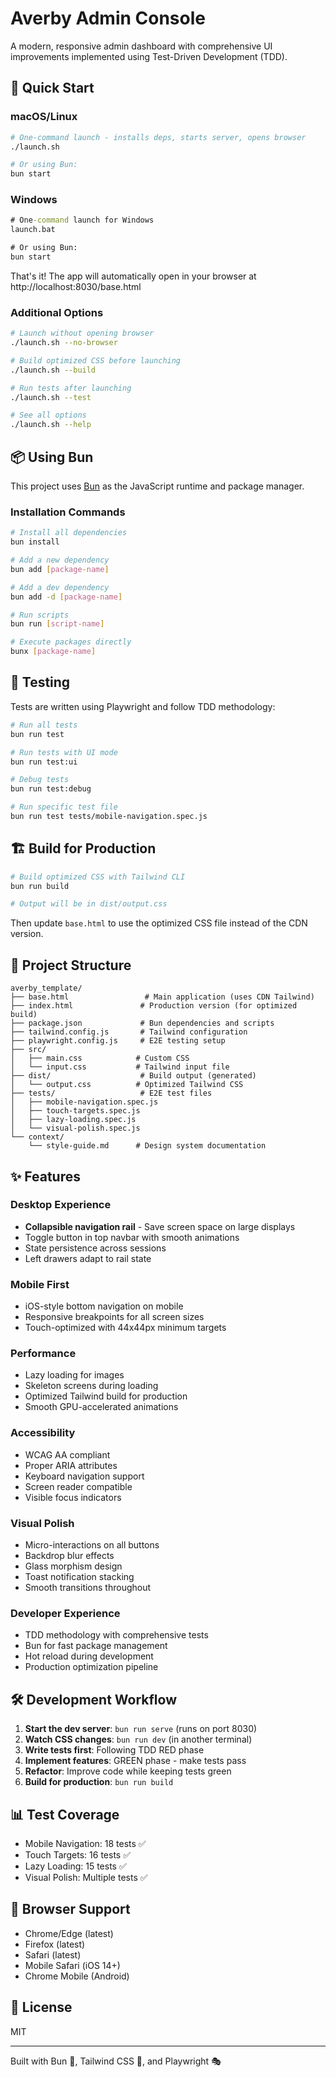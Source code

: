 # Averby Admin Console

A modern, responsive admin dashboard with comprehensive UI improvements implemented using Test-Driven Development (TDD).

## 🚀 Quick Start

### macOS/Linux
```bash
# One-command launch - installs deps, starts server, opens browser
./launch.sh

# Or using Bun:
bun start
```

### Windows
```cmd
# One-command launch for Windows
launch.bat

# Or using Bun:
bun start
```

That's it! The app will automatically open in your browser at http://localhost:8030/base.html

### Additional Options

```bash
# Launch without opening browser
./launch.sh --no-browser

# Build optimized CSS before launching
./launch.sh --build

# Run tests after launching
./launch.sh --test

# See all options
./launch.sh --help
```

## 📦 Using Bun

This project uses [Bun](https://bun.sh/) as the JavaScript runtime and package manager. 

### Installation Commands

```bash
# Install all dependencies
bun install

# Add a new dependency
bun add [package-name]

# Add a dev dependency
bun add -d [package-name]

# Run scripts
bun run [script-name]

# Execute packages directly
bunx [package-name]
```

## 🧪 Testing

Tests are written using Playwright and follow TDD methodology:

```bash
# Run all tests
bun run test

# Run tests with UI mode
bun run test:ui

# Debug tests
bun run test:debug

# Run specific test file
bun run test tests/mobile-navigation.spec.js
```

## 🏗️ Build for Production

```bash
# Build optimized CSS with Tailwind CLI
bun run build

# Output will be in dist/output.css
```

Then update `base.html` to use the optimized CSS file instead of the CDN version.

## 📁 Project Structure

```
averby_template/
├── base.html                 # Main application (uses CDN Tailwind)
├── index.html               # Production version (for optimized build)
├── package.json             # Bun dependencies and scripts
├── tailwind.config.js       # Tailwind configuration
├── playwright.config.js     # E2E testing setup
├── src/
│   ├── main.css            # Custom CSS
│   └── input.css           # Tailwind input file
├── dist/                    # Build output (generated)
│   └── output.css          # Optimized Tailwind CSS
├── tests/                   # E2E test files
│   ├── mobile-navigation.spec.js
│   ├── touch-targets.spec.js
│   ├── lazy-loading.spec.js
│   └── visual-polish.spec.js
└── context/
    └── style-guide.md      # Design system documentation
```

## ✨ Features

### Desktop Experience
- **Collapsible navigation rail** - Save screen space on large displays
- Toggle button in top navbar with smooth animations
- State persistence across sessions
- Left drawers adapt to rail state

### Mobile First
- iOS-style bottom navigation on mobile
- Responsive breakpoints for all screen sizes
- Touch-optimized with 44x44px minimum targets

### Performance
- Lazy loading for images
- Skeleton screens during loading
- Optimized Tailwind build for production
- Smooth GPU-accelerated animations

### Accessibility
- WCAG AA compliant
- Proper ARIA attributes
- Keyboard navigation support
- Screen reader compatible
- Visible focus indicators

### Visual Polish
- Micro-interactions on all buttons
- Backdrop blur effects
- Glass morphism design
- Toast notification stacking
- Smooth transitions throughout

### Developer Experience
- TDD methodology with comprehensive tests
- Bun for fast package management
- Hot reload during development
- Production optimization pipeline

## 🛠️ Development Workflow

1. **Start the dev server**: `bun run serve` (runs on port 8030)
2. **Watch CSS changes**: `bun run dev` (in another terminal)
3. **Write tests first**: Following TDD RED phase
4. **Implement features**: GREEN phase - make tests pass
5. **Refactor**: Improve code while keeping tests green
6. **Build for production**: `bun run build`

## 📊 Test Coverage

- Mobile Navigation: 18 tests ✅
- Touch Targets: 16 tests ✅
- Lazy Loading: 15 tests ✅
- Visual Polish: Multiple tests ✅

## 🎯 Browser Support

- Chrome/Edge (latest)
- Firefox (latest)
- Safari (latest)
- Mobile Safari (iOS 14+)
- Chrome Mobile (Android)

## 📝 License

MIT

---

Built with Bun 🥟, Tailwind CSS 🎨, and Playwright 🎭